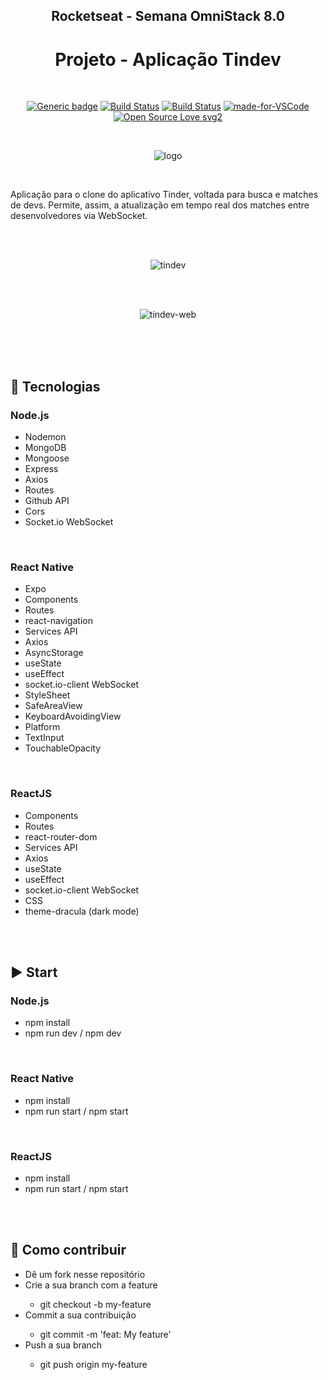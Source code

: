<div align="center">

## Rocketseat - Semana OmniStack 8.0
# Projeto - Aplicação Tindev

</div>

<br>

<div align="center">

[![Generic badge](https://img.shields.io/badge/Made%20by-Renan%20Borba-purple.svg)](https://shields.io/) [![Build Status](https://img.shields.io/github/stars/RenanBorba/tindev.svg)](https://github.com/RenanBorba/tindev) [![Build Status](https://img.shields.io/github/forks/RenanBorba/tindev.svg)](https://github.com/RenanBorba/tindev) [![made-for-VSCode](https://img.shields.io/badge/Made%20for-VSCode-1f425f.svg)](https://code.visualstudio.com/) [![Open Source Love svg2](https://badges.frapsoft.com/os/v2/open-source.svg?v=103)](https://github.com/ellerbrock/open-source-badges/)

<br>

![logo](https://user-images.githubusercontent.com/48495838/80020082-d91db480-84ae-11ea-90a9-d55ba77322b2.png)

</div>

<br>

Aplicação para o clone do aplicativo Tinder, voltada para busca e matches de devs. Permite, assim, a atualização em tempo real dos matches entre desenvolvedores via WebSocket.

<br><br>

<div align="center">

![tindev](https://user-images.githubusercontent.com/48495838/84697379-68ca6700-af24-11ea-8247-bdfb4ddd3e51.png)

<br><br>

![tindev-web](https://user-images.githubusercontent.com/48495838/86249655-fabdab00-bb85-11ea-8d5f-927251a2485e.png)

</div>

<br><br><br>

## :rocket: Tecnologias
### Node.js
<ul>
  <li>Nodemon</li>
  <li>MongoDB</li>
  <li>Mongoose</li>
  <li>Express</li>
  <li>Axios</li>
  <li>Routes</li>
  <li>Github API</li>
  <li>Cors</li>
  <li>Socket.io WebSocket</li>
</ul>

<br>

### React Native
<ul>
  <li>Expo</li>
  <li>Components</li>
  <li>Routes</li>
  <li>react-navigation</li>
  <li>Services API</li>
  <li>Axios</li>
  <li>AsyncStorage</li>
  <li>useState</li>
  <li>useEffect</li>
  <li>socket.io-client WebSocket</li>
  <li>StyleSheet</li>
  <li>SafeAreaView</li>
  <li>KeyboardAvoidingView</li>
  <li>Platform</li>
  <li>TextInput</li>
  <li>TouchableOpacity</li>
</ul>

<br>

### ReactJS
<ul>
  <li>Components</li>
  <li>Routes</li>
  <li>react-router-dom</li>
  <li>Services API</li>
  <li>Axios</li>
  <li>useState</li>
  <li>useEffect</li>
  <li>socket.io-client WebSocket</li>
  <li>CSS</li>
  <li>theme-dracula (dark mode)</li>
</ul>

<br><br>

## :arrow_forward: Start
### Node.js
<ul>
  <li>npm install</li>
  <li>npm run dev / npm dev</li>
</ul>

<br>

### React Native
<ul>
  <li>npm install</li>
  <li>npm run start / npm start</li>
</ul>

<br>

### ReactJS
<ul>
  <li>npm install</li>
  <li>npm run start / npm start</li>
</ul>

<br><br>

## :punch: Como contribuir
<ul>
  <li>Dê um fork nesse repositório</li>
  <li>Crie a sua branch com a feature</li>
    <ul>
      <li>git checkout -b my-feature</li>
    </ul>
  <li>Commit a sua contribuição</li>
    <ul>
      <li>git commit -m 'feat: My feature'</li>
    </ul>
  <li>Push a sua branch</li>
    <ul>
      <li>git push origin my-feature</li>
    </ul>
</ul>
